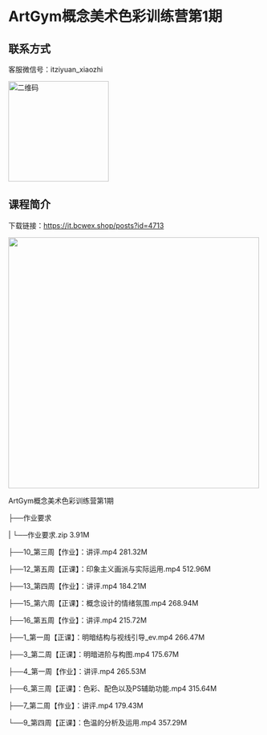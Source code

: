 # ArtGym概念美术色彩训练营第1期

## 联系方式

客服微信号：itziyuan_xiaozhi

<img src="https://ziyuanyun.oss-cn-guangzhou.aliyuncs.com/common/20240614073449/666b82192834a.jpg" width="200" height="200" alt="二维码">

## 课程简介

下载链接：https://it.bcwex.shop/posts?id=4713

<img src="https://ziyuanyun.oss-cn-guangzhou.aliyuncs.com/yun/20241129110416/67492f30413c8.jpg" width="500" alt="">

  

 ArtGym概念美术色彩训练营第1期

 ├──作业要求

 | └──作业要求.zip 3.91M

 ├──10_第三周【作业】：讲评.mp4 281.32M

 ├──12_第五周【正课】：印象主义画派与实际运用.mp4 512.96M

 ├──13_第四周【作业】：讲评.mp4 184.21M

 ├──15_第六周【正课】：概念设计的情绪氛围.mp4 268.94M

 ├──16_第五周【作业】：讲评.mp4 215.72M

 ├──1_第一周【正课】：明暗结构与视线引导_ev.mp4 266.47M

 ├──3_第二周【正课】：明暗进阶与构图.mp4 175.67M

 ├──4_第一周【作业】：讲评.mp4 265.53M

 ├──6_第三周【正课】：色彩、配色以及PS辅助功能.mp4 315.64M

 ├──7_第二周【作业】：讲评.mp4 179.43M

 └──9_第四周【正课】：色温的分析及运用.mp4 357.29M

  